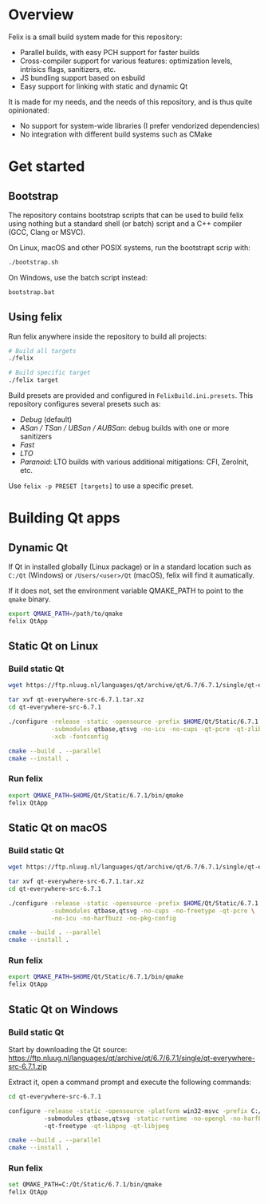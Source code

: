 # Overview

Felix is a small build system made for this repository:

- Parallel builds, with easy PCH support for faster builds
- Cross-compiler support for various features: optimization levels, intrisics flags, sanitizers, etc.
- JS bundling support based on esbuild
- Easy support for linking with static and dynamic Qt

It is made for my needs, and the needs of this repository, and is thus quite opinionated:

- No support for system-wide libraries (I prefer vendorized dependencies)
- No integration with different build systems such as CMake

# Get started

## Bootstrap

The repository contains bootstrap scripts that can be used to build felix using nothing but a standard shell (or batch) script and a C++ compiler (GCC, Clang or MSVC).

On Linux, macOS and other POSIX systems, run the bootstrapt scrip with:

```sh
./bootstrap.sh
```

On Windows, use the batch script instead:

```sh
bootstrap.bat
```

## Using felix

Run felix anywhere inside the repository to build all projects:

```sh
# Build all targets
./felix

# Build specific target
./felix target
```

Build presets are provided and configured in `FelixBuild.ini.presets`. This repository configures several presets such as:

- *Debug* (default)
- *ASan / TSan / UBSan / AUBSan*: debug builds with one or more sanitizers
- *Fast*
- *LTO*
- *Paranoid*: LTO builds with various additional mitigations: CFI, ZeroInit, etc.

Use `felix -p PRESET [targets]` to use a specific preset.

# Building Qt apps

## Dynamic Qt

If Qt in installed globally (Linux package) or in a standard location such as `C:/Qt` (Windows) or `/Users/<user>/Qt` (macOS), felix will find it aumatically.

If it does not, set the environment variable QMAKE_PATH to point to the `qmake` binary.

```sh
export QMAKE_PATH=/path/to/qmake
felix QtApp
```

## Static Qt on Linux

### Build static Qt

```sh
wget https://ftp.nluug.nl/languages/qt/archive/qt/6.7/6.7.1/single/qt-everywhere-src-6.7.1.tar.xz

tar xvf qt-everywhere-src-6.7.1.tar.xz
cd qt-everywhere-src-6.7.1

./configure -release -static -opensource -prefix $HOME/Qt/Static/6.7.1 \
            -submodules qtbase,qtsvg -no-icu -no-cups -qt-pcre -qt-zlib -qt-libpng -qt-libjpeg \
            -xcb -fontconfig

cmake --build . --parallel
cmake --install .
```

### Run felix

```sh
export QMAKE_PATH=$HOME/Qt/Static/6.7.1/bin/qmake
felix QtApp
```

## Static Qt on macOS

### Build static Qt

```sh
wget https://ftp.nluug.nl/languages/qt/archive/qt/6.7/6.7.1/single/qt-everywhere-src-6.7.1.tar.xz

tar xvf qt-everywhere-src-6.7.1.tar.xz
cd qt-everywhere-src-6.7.1

./configure -release -static -opensource -prefix $HOME/Qt/Static/6.7.1 \
            -submodules qtbase,qtsvg -no-cups -no-freetype -qt-pcre \
            -no-icu -no-harfbuzz -no-pkg-config

cmake --build . --parallel
cmake --install .
```

### Run felix

```sh
export QMAKE_PATH=$HOME/Qt/Static/6.7.1/bin/qmake
felix QtApp
```

## Static Qt on Windows

### Build static Qt

Start by downloading the Qt source: https://ftp.nluug.nl/languages/qt/archive/qt/6.7/6.7.1/single/qt-everywhere-src-6.7.1.zip

Extract it, open a command prompt and execute the following commands:

```sh
cd qt-everywhere-src-6.7.1

configure -release -static -opensource -platform win32-msvc -prefix C:/Qt/Static/6.7.1 ^
          -submodules qtbase,qtsvg -static-runtime -no-opengl -no-harfbuzz -no-icu -no-cups -qt-pcre -qt-zlib ^
          -qt-freetype -qt-libpng -qt-libjpeg

cmake --build . --parallel
cmake --install .
```

### Run felix

```sh
set QMAKE_PATH=C:/Qt/Static/6.7.1/bin/qmake
felix QtApp
```
